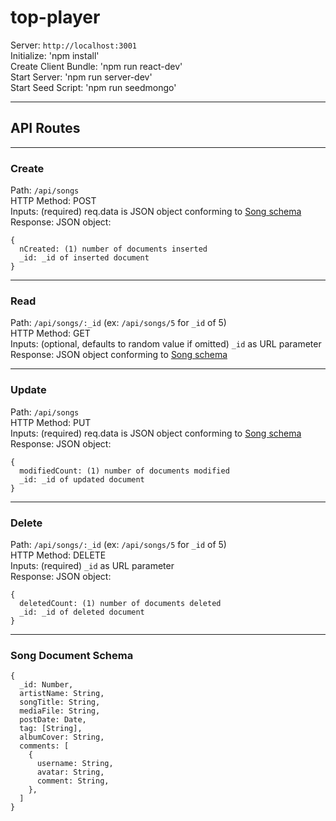 # top-player

Server: `http://localhost:3001`   
Initialize: 'npm install'  
Create Client Bundle: 'npm run react-dev'  
Start Server: 'npm run server-dev'  
Start Seed Script: 'npm run seedmongo'  

------------------------------------

## API Routes

------------------------------------

### Create  
Path: `/api/songs`  
HTTP Method: POST  
Inputs: (required) req.data is JSON object conforming to [Song schema](#song-document-schema)  
Response: JSON object:  
```
{  
  nCreated: (1) number of documents inserted
  _id: _id of inserted document
}
```
------------------------------------

### Read  
Path: `/api/songs/:_id` (ex: `/api/songs/5` for `_id` of 5)  
HTTP Method: GET  
Inputs: (optional, defaults to random value if omitted) `_id` as URL parameter  
Response: JSON object conforming to [Song schema](#song-document-schema)  

------------------------------------

### Update  
Path: `/api/songs`  
HTTP Method: PUT  
Inputs: (required) req.data is JSON object conforming to [Song schema](#song-document-schema)  
Response: JSON object:  
```
{
  modifiedCount: (1) number of documents modified
  _id: _id of updated document
}
```
------------------------------------

### Delete  
Path: `/api/songs/:_id` (ex: `/api/songs/5` for `_id` of 5)  
HTTP Method: DELETE  
Inputs: (required) `_id` as URL parameter  
Response: JSON object:  
```
{
  deletedCount: (1) number of documents deleted
  _id: _id of deleted document
}
```
------------------------------------

### Song Document Schema  
```
{
  _id: Number,
  artistName: String,
  songTitle: String,
  mediaFile: String,
  postDate: Date,
  tag: [String],
  albumCover: String,
  comments: [
    {
      username: String, 
      avatar: String,
      comment: String,
    },
  ]
}
```
